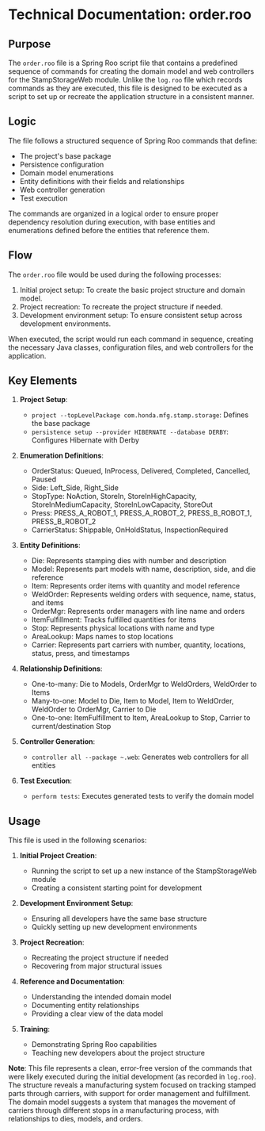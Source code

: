# Technical Documentation: order.roo

## Purpose
The `order.roo` file is a Spring Roo script file that contains a predefined sequence of commands for creating the domain model and web controllers for the StampStorageWeb module. Unlike the `log.roo` file which records commands as they are executed, this file is designed to be executed as a script to set up or recreate the application structure in a consistent manner.

## Logic
The file follows a structured sequence of Spring Roo commands that define:
- The project's base package
- Persistence configuration
- Domain model enumerations
- Entity definitions with their fields and relationships
- Web controller generation
- Test execution

The commands are organized in a logical order to ensure proper dependency resolution during execution, with base entities and enumerations defined before the entities that reference them.

## Flow
The `order.roo` file would be used during the following processes:
1. Initial project setup: To create the basic project structure and domain model.
2. Project recreation: To recreate the project structure if needed.
3. Development environment setup: To ensure consistent setup across development environments.

When executed, the script would run each command in sequence, creating the necessary Java classes, configuration files, and web controllers for the application.

## Key Elements
1. **Project Setup**:
   - `project --topLevelPackage com.honda.mfg.stamp.storage`: Defines the base package
   - `persistence setup --provider HIBERNATE --database DERBY`: Configures Hibernate with Derby

2. **Enumeration Definitions**:
   - OrderStatus: Queued, InProcess, Delivered, Completed, Cancelled, Paused
   - Side: Left_Side, Right_Side
   - StopType: NoAction, StoreIn, StoreInHighCapacity, StoreInMediumCapacity, StoreInLowCapacity, StoreOut
   - Press: PRESS_A_ROBOT_1, PRESS_A_ROBOT_2, PRESS_B_ROBOT_1, PRESS_B_ROBOT_2
   - CarrierStatus: Shippable, OnHoldStatus, InspectionRequired

3. **Entity Definitions**:
   - Die: Represents stamping dies with number and description
   - Model: Represents part models with name, description, side, and die reference
   - Item: Represents order items with quantity and model reference
   - WeldOrder: Represents welding orders with sequence, name, status, and items
   - OrderMgr: Represents order managers with line name and orders
   - ItemFulfillment: Tracks fulfilled quantities for items
   - Stop: Represents physical locations with name and type
   - AreaLookup: Maps names to stop locations
   - Carrier: Represents part carriers with number, quantity, locations, status, press, and timestamps

4. **Relationship Definitions**:
   - One-to-many: Die to Models, OrderMgr to WeldOrders, WeldOrder to Items
   - Many-to-one: Model to Die, Item to Model, Item to WeldOrder, WeldOrder to OrderMgr, Carrier to Die
   - One-to-one: ItemFulfillment to Item, AreaLookup to Stop, Carrier to current/destination Stop

5. **Controller Generation**:
   - `controller all --package ~.web`: Generates web controllers for all entities

6. **Test Execution**:
   - `perform tests`: Executes generated tests to verify the domain model

## Usage
This file is used in the following scenarios:

1. **Initial Project Creation**:
   - Running the script to set up a new instance of the StampStorageWeb module
   - Creating a consistent starting point for development

2. **Development Environment Setup**:
   - Ensuring all developers have the same base structure
   - Quickly setting up new development environments

3. **Project Recreation**:
   - Recreating the project structure if needed
   - Recovering from major structural issues

4. **Reference and Documentation**:
   - Understanding the intended domain model
   - Documenting entity relationships
   - Providing a clear view of the data model

5. **Training**:
   - Demonstrating Spring Roo capabilities
   - Teaching new developers about the project structure

**Note**: This file represents a clean, error-free version of the commands that were likely executed during the initial development (as recorded in `log.roo`). The structure reveals a manufacturing system focused on tracking stamped parts through carriers, with support for order management and fulfillment. The domain model suggests a system that manages the movement of carriers through different stops in a manufacturing process, with relationships to dies, models, and orders.

